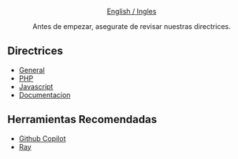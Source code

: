 <p align="center"><a href="/profile/README.md">English / Ingles</a></p>

<p align="center">Antes de empezar, asegurate de revisar nuestras directrices.</p>

## Directrices

* [General](/guidelines/GENERAL.es.md)
* [PHP](/guidelines/PHP.es.md)
* [Javascript](/guidelines/JAVASCRIPT.es.md)
* [Documentacion](/guidelines/DOCUMENTATION.es.md)

## Herramientas Recomendadas

* [Github Copilot](https://github.com/features/copilot)
* [Ray](https://myray.app)
